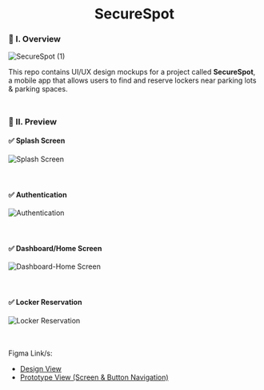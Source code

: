 <div align="center">
  <h1>SecureSpot</h1>
</div>

### 🧐 I. Overview
![SecureSpot (1)](https://github.com/m3mentomor1/SecureSpot/assets/95956735/2903440e-4a60-406f-93e8-d17ff33ed7a8)

This repo contains UI/UX design mockups for a project called **SecureSpot**, a mobile app that allows users to find and reserve lockers near parking lots & parking spaces.
<br><br>
##

### 👀 II. Preview

#### ✅ Splash Screen

![Splash Screen](https://github.com/m3mentomor1/SecureSpot/assets/95956735/2904a83c-0172-4b97-97f9-1a82628de1ce)
<br><br><br>

#### ✅ Authentication

![Authentication](https://github.com/m3mentomor1/SecureSpot/assets/95956735/c460998d-8ace-4476-98a2-994dfb2532b6)
<br><br><br>

#### ✅ Dashboard/Home Screen

![Dashboard-Home Screen](https://github.com/m3mentomor1/SecureSpot/assets/95956735/abd7aaab-0ee5-49f9-baab-2cbff0522af5)
<br><br><br>

#### ✅ Locker Reservation

![Locker Reservation](https://github.com/m3mentomor1/SecureSpot/assets/95956735/7edccdb7-8b96-4c16-b2c8-49c4d9be21db)
<br><br><br>

Figma Link/s: 
- [Design View](https://www.figma.com/design/tfVOU4P6VRIDpEspwFqbCZ/SecureSpot?node-id=54795-26433&t=OLlDv2swsAImvsWx-1)
- [Prototype View (Screen & Button Navigation)](https://www.figma.com/proto/tfVOU4P6VRIDpEspwFqbCZ/SecureSpot?node-id=54795-29787&t=uRmdXuuZ1cjVYGeO-1&scaling=min-zoom&content-scaling=fixed&page-id=54795%3A26433&starting-point-node-id=54795%3A29787)
